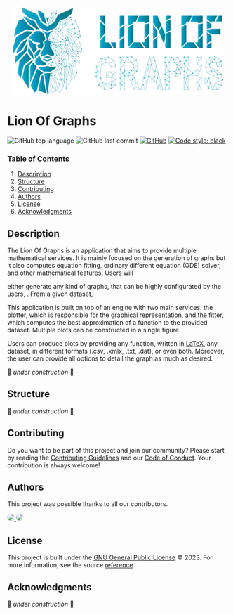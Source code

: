<div align="center">
  <a href="https://github.com/MrToino/lion-of-graphs">
    <img src="assets/logo_blue.png" alt="Logo" height="200">
  </a>
</div>

# Lion Of Graphs

![GitHub top language](https://img.shields.io/github/languages/top/LionOfGraphs/LOG?label=Python&style=flat&logo=Python)
![GitHub last commit](https://img.shields.io/github/last-commit/LionOfGraphs/LOG?label=Last%20Commit&style=flat)
[![GitHub](https://img.shields.io/github/license/LionOfGraphs/LOG?label=License&style=flat&color=orange)](https://www.gnu.org/licenses/gpl-3.0.html)
[![Code style: black](https://img.shields.io/badge/code%20style-black-000000.svg?label=Code%20Style&color=black)](https://github.com/psf/black)


### Table of Contents

<ol>
  <li><a href="#description">Description</a></li>
  <li><a href="#structure">Structure</a></li>
  <li><a href="#contributing">Contributing</a></li>
  <li><a href="#authors">Authors</a></li>
  <li><a href="#license">License</a></li>
  <li><a href="#acknowledgments">Acknowledgments</a></li>
</ol>

## Description

The Lion Of Graphs is an application that aims to provide multiple mathematical services. It is mainly focused on the generation of graphs but it also computes equation fitting, ordinary different equation (ODE) solver, and other mathematical features. Users will


either generate any kind of graphs, that can be highly configurated by the users, . From a given dataset,

This application is built on top of an engine with two main services: the plotter, which is responsible for the graphical representation, and the fitter, which computes the best approximation of a function to the provided dataset. Multiple plots can be constructed in a single figure.

Users can produce plots by providing any function, written in [LaTeX](https://www.latex-project.org/), any dataset, in different formats (.csv, .xmlx, .txt, .dat), or even both. Moreover, the user can provide all options to detail the graph as much as desired.

🚧 *under construction* 🚧

## Structure

🚧 *under construction* 🚧

## Contributing

Do you want to be part of this project and join our community? Please start by reading the [Contributing Guidelines](./docs/CONTRIBUTING.md) and our [Code of Conduct](./docs/CODE_OF_CONDUCT.md). Your contribution is always welcome!


## Authors

This project was possible thanks to all our contributors.

<a href="https://github.com/lionofgraphs">
    <img src="https://github.com/lionofgraphs.png" width="70px;" style="border-radius:100%"/>
</a>
<a href="https://github.com/MrToino">
    <img src="https://github.com/MrToino.png" width="70px;" style="border-radius:100%"/>
</a>


## License

This project is built under the [GNU General Public License](./LICENSE) © 2023. For more information, see the source [reference](https://www.gnu.org/licenses/gpl-3.0.en.html).

## Acknowledgments

🚧 *under construction* 🚧

